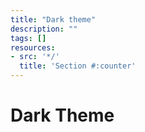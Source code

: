 ```yaml
---
title: "Dark theme"
description: ""
tags: []
resources:
- src: '*/'
  title: 'Section #:counter'
---
```


# Dark Theme

